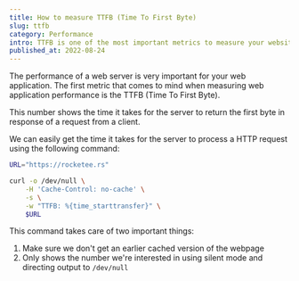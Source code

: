 ```yaml
---
title: How to measure TTFB (Time To First Byte)
slug: ttfb
category: Performance
intro: TTFB is one of the most important metrics to measure your website or webapp performance. Because only after the first byte the browser can begin to render it.
published_at: 2022-08-24
---
```


The performance of a web server is very important for your web application. The first metric that comes to mind when measuring web application performance is the TTFB (Time To First Byte).

This number shows the time it takes for the server to return the first byte in response of a request from a client.

We can easily get the time it takes for the server to process a HTTP request using the following command:

```bash
URL="https://rocketee.rs"

curl -o /dev/null \
    -H 'Cache-Control: no-cache' \
    -s \
    -w "TTFB: %{time_starttransfer}" \
    $URL
```

This command takes care of two important things:

1. Make sure we don't get an earlier cached version of the webpage
2. Only shows the number we're interested in using silent mode and directing output to `/dev/null`
